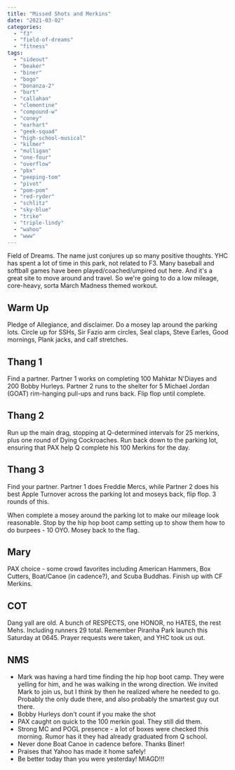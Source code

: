 ```yaml
---
title: "Missed Shots and Merkins"
date: "2021-03-02"
categories: 
  - "f3"
  - "field-of-dreams"
  - "fitness"
tags: 
  - "sideout"
  - "beaker"
  - "biner"
  - "bogo"
  - "bonanza-2"
  - "burt"
  - "callahan"
  - "clementine"
  - "compound-w"
  - "coney"
  - "earhart"
  - "geek-squad"
  - "high-school-musical"
  - "kilmer"
  - "mulligan"
  - "one-four"
  - "overflow"
  - "pbx"
  - "peeping-tom"
  - "pivot"
  - "pom-pom"
  - "red-ryder"
  - "schlitz"
  - "sky-blue"
  - "trike"
  - "triple-lindy"
  - "wahoo"
  - "www"
---
```


Field of Dreams. The name just conjures up so many positive thoughts. YHC has spent a lot of time in this park, not related to F3. Many baseball and softball games have been played/coached/umpired out here. And it's a great site to move around and travel. So we're going to do a low mileage, core-heavy, sorta March Madness themed workout.

## Warm Up

Pledge of Allegiance, and disclaimer. Do a mosey lap around the parking lots. Circle up for SSHs, Sir Fazio arm circles, Seal claps, Steve Earles, Good mornings, Plank jacks, and calf stretches.

## Thang 1

Find a partner. Partner 1 works on completing 100 Mahktar N'Diayes and 200 Bobby Hurleys. Partner 2 runs to the shelter for 5 Michael Jordan (GOAT) rim-hanging pull-ups and runs back. Flip flop until complete.

## Thang 2

Run up the main drag, stopping at Q-determined intervals for 25 merkins, plus one round of Dying Cockroaches. Run back down to the parking lot, ensuring that PAX help Q complete his 100 Merkins for the day.

## Thang 3

Find your partner. Partner 1 does Freddie Mercs, while Partner 2 does his best Apple Turnover across the parking lot and moseys back, flip flop. 3 rounds of this.

When complete a mosey around the parking lot to make our mileage look reasonable. Stop by the hip hop boot camp setting up to show them how to do burpees - 10 OYO. Mosey back to the flag.

## Mary

PAX choice - some crowd favorites including American Hammers, Box Cutters, Boat/Canoe (in cadence?), and Scuba Buddhas. Finish up with CF Merkins.

## COT

Dang yall are old. A bunch of RESPECTS, one HONOR, no HATES, the rest Mehs. Including runners 29 total. Remember Piranha Park launch this Saturday at 0645. Prayer requests were taken, and YHC took us out.

## NMS

- Mark was having a hard time finding the hip hop boot camp. They were yelling for him, and he was walking in the wrong direction. We invited Mark to join us, but I think by then he realized where he needed to go. Probably the only dude there, and also probably the smartest guy out there.
- Bobby Hurleys don't count if you make the shot
- PAX caught on quick to the 100 merkin goal. They still did them.
- Strong MC and POGL presence - a lot of boxes were checked this morning. Rumor has it they had already graduated from Q school.
- Never done Boat Canoe in cadence before. Thanks Biner!
- Praises that Yahoo has made it home safely!
- Be better today than you were yesterday! MIAGD!!!
